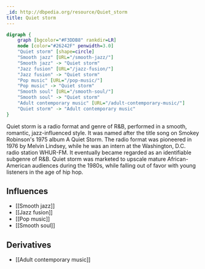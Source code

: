 ```yaml
---
_id: http://dbpedia.org/resource/Quiet_storm
title: Quiet storm
---
```


```dot
digraph {
	graph [bgcolor="#F3DDB8" rankdir=LR]
	node [color="#26242F" penwidth=3.0]
	"Quiet storm" [shape=circle]
	"Smooth jazz" [URL="/smooth-jazz/"]
	"Smooth jazz" -> "Quiet storm"
	"Jazz fusion" [URL="/jazz-fusion/"]
	"Jazz fusion" -> "Quiet storm"
	"Pop music" [URL="/pop-music/"]
	"Pop music" -> "Quiet storm"
	"Smooth soul" [URL="/smooth-soul/"]
	"Smooth soul" -> "Quiet storm"
	"Adult contemporary music" [URL="/adult-contemporary-music/"]
	"Quiet storm" -> "Adult contemporary music"
}
```

Quiet storm is a radio format and genre of R&B, performed in a smooth, romantic, jazz-influenced style. It was named after the title song on Smokey Robinson's 1975 album A Quiet Storm. The radio format was pioneered in 1976 by Melvin Lindsey, while he was an intern at the Washington, D.C. radio station WHUR-FM. It eventually became regarded as an identifiable subgenre of R&B. Quiet storm was marketed to upscale mature African-American audiences during the 1980s, while falling out of favor with young listeners in the age of hip hop.

## Influences
- [[Smooth jazz]]
- [[Jazz fusion]]
- [[Pop music]]
- [[Smooth soul]]

## Derivatives
- [[Adult contemporary music]]
